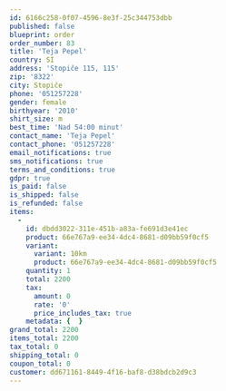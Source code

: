 ```yaml
---
id: 6166c258-0f07-4596-8e3f-25c344753dbb
published: false
blueprint: order
order_number: 83
title: 'Teja Pepel'
country: SI
address: 'Stopiče 115, 115'
zip: '8322'
city: Stopiče
phone: '051257228'
gender: female
birthyear: '2010'
shirt_size: m
best_time: 'Nad 54:00 minut'
contact_name: 'Teja Pepel'
contact_phone: '051257228'
email_notifications: true
sms_notifications: true
terms_and_conditions: true
gdpr: true
is_paid: false
is_shipped: false
is_refunded: false
items:
  -
    id: dbdd3022-311e-451b-a83a-fe691d3e41ec
    product: 66e767a9-ee34-4dc4-8681-d09bb59f0cf5
    variant:
      variant: 10km
      product: 66e767a9-ee34-4dc4-8681-d09bb59f0cf5
    quantity: 1
    total: 2200
    tax:
      amount: 0
      rate: '0'
      price_includes_tax: true
    metadata: {  }
grand_total: 2200
items_total: 2200
tax_total: 0
shipping_total: 0
coupon_total: 0
customer: dd671161-8449-4f16-baf8-d38bdcb2d9c3
---
```

